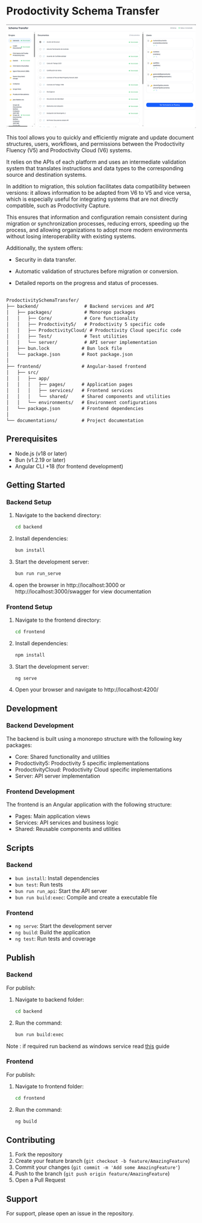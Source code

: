 # Prodoctivity Schema Transfer

![Capture01](./documentations/snap01.png "Pantalla principal")

This tool allows you to quickly and efficiently migrate and update document structures, users, workflows, and permissions between the Prodoctivity Fluency (V5) and Prodoctivity Cloud (V6) systems.

It relies on the APIs of each platform and uses an intermediate validation system that translates instructions and data types to the corresponding source and destination systems.

In addition to migration, this solution facilitates data compatibility between versions: it allows information to be adapted from V6 to V5 and vice versa, which is especially useful for integrating systems that are not directly compatible, such as Prodoctivity Capture.

This ensures that information and configuration remain consistent during migration or synchronization processes, reducing errors, speeding up the process, and allowing organizations to adopt more modern environments without losing interoperability with existing systems.

Additionally, the system offers:


* Security in data transfer.

* Automatic validation of structures before migration or conversion.

* Detailed reports on the progress and status of processes.

##
```
ProdoctivitySchemaTransfer/
├── backend/                 # Backend services and API
│   ├── packages/            # Monorepo packages
│   │   ├── Core/            # Core functionality
│   │   ├── Prodoctivity5/   # Prodoctivity 5 specific code
│   │   ├── ProdoctivityCloud/ # Prodoctivity Cloud specific code
│   │   ├── Test/            # Test utilities
│   │   └── server/          # API server implementation
│   ├── bun.lock            # Bun lock file
│   └── package.json        # Root package.json
│
├── frontend/               # Angular-based frontend
│   ├── src/
│   │   ├── app/
│   │   │   ├── pages/      # Application pages
│   │   │   ├── services/   # Frontend services
│   │   │   └── shared/     # Shared components and utilities
│   │   └── environments/   # Environment configurations
│   └── package.json        # Frontend dependencies
│
└── documentations/         # Project documentation
```

## Prerequisites
* Node.js (v18 or later)
* Bun (v1.2.19 or later)
* Angular CLI +18 (for frontend development)

## Getting Started

### Backend Setup
1. Navigate to the backend directory:
    ```bash
    cd backend
    ```
2. Install dependencies:
    ```bash
    bun install
    ```
3. Start the development server:
    ```bash
    bun run run_serve
    ```
4. open the browser in http://localhost:3000 or http://localhost:3000/swagger for view documentation

### Frontend Setup
1. Navigate to the frontend directory:
    ```bash
    cd frontend
    ```
2. Install dependencies:
    ```bash
    npm install
    ```
3. Start the development server:
    ```
    ng serve
    ```
4. Open your browser and navigate to http://localhost:4200/

## Development

### Backend Development
The backend is built using a monorepo structure with the following key packages:

* Core: Shared functionality and utilities
* Prodoctivity5: Prodoctivity 5 specific implementations
* ProdoctivityCloud: Prodoctivity Cloud specific implementations
* Server: API server implementation

### Frontend Development
The frontend is an Angular application with the following structure:

* Pages: Main application views
* Services: API services and business logic
* Shared: Reusable components and utilities

## Scripts

### Backend
* ```bun install```: Install dependencies
* ```bun test```: Run tests
* ```bun run run_api```: Start the API server
* ```bun run build:exec```: Compile and create a executable file
### Frontend
* ```ng serve```: Start the development server
* ```ng build```: Build the application
* ```ng test```: Run tests and coverage

## Publish

### Backend
For publish:

1. Navigate to backend folder:
    ```bash
    cd backend
    ```
2. Run the command:
    ``` bash
    bun run build:exec
    ```
Note : if required run backend as windows service read [this](/documentations/InstallServiceBackend.MD) guide
### Frontend
For publish:
1. Navigate to frontend folder:
    ```bash
    cd frontend
    ```
2. Run the command:
    ```bash
    ng build
    ```

## Contributing
1. Fork the repository
2. Create your feature branch (```git checkout -b feature/AmazingFeature```)
3. Commit your changes (```git commit -m 'Add some AmazingFeature'```)
4. Push to the branch (```git push origin feature/AmazingFeature```)
5. Open a Pull Request


## Support
For support, please open an issue in the repository.